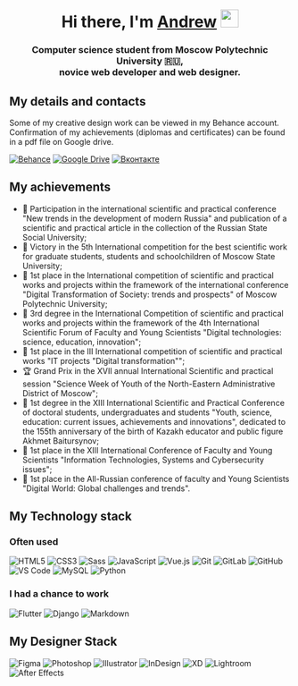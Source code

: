 <h1 align="center">Hi there, I'm <a href="https://vk.com/andkiv" target="_blank">Andrew</a> 
<img src="https://github.com/blackcater/blackcater/raw/main/images/Hi.gif" height="32"/></h1>
<h3 align="center">Computer science student from Moscow Polytechnic University 🇷🇺,<br>novice web developer and web designer.</h3>
<div>
<div>
<h2>My details and contacts</h2>
<p>
  Some of my creative design work can be viewed in my Behance account.<br>
  Confirmation of my achievements (diplomas and certificates) can be found in a pdf file on Google drive.
</p>

<a href="https://www.behance.net/kiverin03fb9c" target="_blank"> ![Behance](https://img.shields.io/badge/Behance-1769ff?style=for-the-badge&logo=behance&logoColor=white)</a>
<a href="https://drive.google.com/file/d/1p2kQMqwHv0OHGytUJWbNDd8EU5nMkPN2/view?usp=sharing" target="_blank">![Google Drive](https://img.shields.io/badge/Google%20Drive-4285F4?style=for-the-badge&logo=googledrive&logoColor=white)</a>
<a href="https://vk.com/andkiv" target="_blank"><img src="https://img.shields.io/badge/Вконтакте-%231877F2.svg?&style=for-the-badge&logo=vk&logoColor=white&color=071A2C" alt="Вконтакте"/></a>
</div>
<div>

</div>
<div>

<h2>My achievements</h2>
<ul>
  <li>
    🏅 Participation in the international scientific and practical conference "New trends in the development of modern Russia" and publication of a scientific and practical article in the collection of the Russian State Social University;
  </li>
  <li>
    🥇 Victory in the 5th International competition for the best scientific work for graduate students, students and schoolchildren of Moscow State University;
  </li>
  <li>
    🥇 1st place in the International competition of scientific and practical works and projects within the framework of the international conference "Digital Transformation of Society: trends and prospects" of Moscow Polytechnic University;
  </li>
  <li>
    🥉 3rd degree in the International Competition of scientific and practical works and projects within the framework of the 4th International Scientific Forum of Faculty and Young Scientists "Digital technologies: science, education, innovation";
  </li>
  <li>
    🥇 1st place in the III International competition of scientific and practical works "IT projects "Digital transformation"";
  </li>
  <li>
    🏆 Grand Prix in the XVII annual International Scientific and practical session "Science Week of Youth of the North-Eastern Administrative District of Moscow";
  </li>
  <li>
    🥇 1st degree in the XIII International Scientific and Practical Conference of doctoral students, undergraduates and students "Youth, science, education: current issues, achievements and innovations", dedicated to the 155th anniversary of the birth of Kazakh educator and public figure Akhmet Baitursynov;
  </li>
  <li>
    🥇 1st place in the XIII International Conference of Faculty and Young Scientists "Information Technologies, Systems and Cybersecurity issues";
  </li>
  <li>
    🥇 1st place in the All-Russian conference of faculty and Young Scientists "Digital World: Global challenges and trends".
  </li>
</ul>
<h2>My Technology stack</h2>
<h3>Often used</h3>

![HTML5](https://img.shields.io/badge/-HTML5-%23E44D27?style=flat-square&logo=html5&logoColor=ffffff)
![CSS3](https://img.shields.io/badge/-CSS3-%231572B6?style=flat-square&logo=css3)
![Sass](https://img.shields.io/badge/-Sass-%23CC6699?style=flat-square&logo=sass&logoColor=ffffff)
![JavaScript](https://img.shields.io/badge/-JavaScript-%23F7DF1C?style=flat-square&logo=javascript&logoColor=000000&labelColor=%23F7DF1C&color=%23FFCE5A)
![Vue.js](https://img.shields.io/badge/-Vue.js-%232c3e50?style=flat-square&logo=vuedotjs)
![Git](https://img.shields.io/badge/-Git-%23F05032?style=flat-square&logo=git&logoColor=%23ffffff)
![GitLab](https://img.shields.io/badge/-GitLab-eee?style=flat-square&logo=gitlab)
![GitHub](https://img.shields.io/badge/-GitHub-000?style=flat-square&logo=github)
![VS Code](https://img.shields.io/badge/-VSCode-%23007ACC?style=flat-square&logo=visual-studio-code)
![MySQL](https://img.shields.io/badge/-MySQL-e87902?style=flat-square&logo=mysql)
![Python](https://img.shields.io/badge/-Python-%23F7DF1C?style=flat-square&logo=python)

<h3>I had a chance to work</h3>

![Flutter](https://img.shields.io/badge/-Flutter-%23007ACC?style=flat-square&logo=flutter)
![Django](https://img.shields.io/badge/-Django-%0a2f20?style=flat-square&logo=django)
![Markdown](https://img.shields.io/badge/-Markdown-000?style=flat-square&logo=markdown)
  
  <h2>My Designer Stack</h2>
  
  ![Figma](https://img.shields.io/badge/-Figma-000?style=flat-square&logo=figma&logoColor=ffffff)
  ![Photoshop](https://img.shields.io/badge/-Photoshop-eee?style=flat-square&logo=adobe-photoshop)
  ![Illustrator](https://img.shields.io/badge/-Illustrator-eee?style=flat-square&logo=adobe-illustrator)
  ![InDesign](https://img.shields.io/badge/-InDesign-000?style=flat-square&logo=adobe-indesign)
  ![XD](https://img.shields.io/badge/-XD-eee?style=flat-square&logo=adobe-xd)
  ![Lightroom](https://img.shields.io/badge/-Lightroom-eee?style=flat-square&logo=adobe-xd)
  ![After Effects](https://img.shields.io/badge/-AfterEffects-eee?style=flat-square&logo=adobe-after-effects)
  
